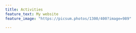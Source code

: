 ```yaml
---
title: Activities
feature_text: My website
feature_image: "https://picsum.photos/1300/400?image=989"

---
```



